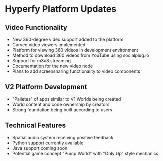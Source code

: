 # Hyperfy Platform Updates

## Video Functionality
- New 360-degree video support added to the platform
- Curved video viewers implemented
- Platform for viewing 360 videos in development environment
- Method to download 360 videos from YouTube using socialplug.io
- Support for m3u8 streaming
- Documentation for the new video node
- Plans to add screensharing functionality to video components

## V2 Platform Development
- "Palletes" of apps similar to V1 Worlds being created
- World content and code ownership by creators
- Strong foundation being built according to users

## Technical Features
- Spatial audio system receiving positive feedback
- Python support currently available
- Java support coming soon
- Potential game concept "Pump.World" with "Only Up" style mechanics
